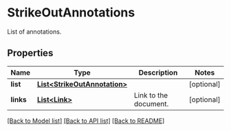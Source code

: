 ﻿
# StrikeOutAnnotations
List of annotations.

## Properties
Name | Type | Description | Notes
------------ | ------------- | ------------- | -------------
**list** | [**List&lt;StrikeOutAnnotation&gt;**](StrikeOutAnnotation.md) |  | [optional]
**links** | [**List&lt;Link&gt;**](Link.md) | Link to the document. | [optional]


[[Back to Model list]](../README.md#documentation-for-models) [[Back to API list]](../README.md#documentation-for-api-endpoints) [[Back to README]](../README.md)


